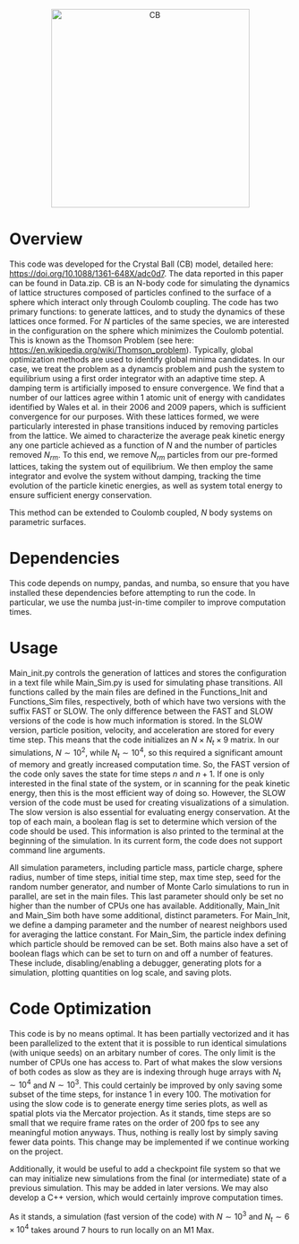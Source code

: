 <p align="center">
<img width="354" alt="CB" src="https://github.com/user-attachments/assets/e2791402-5a78-46c5-a51d-bc64cc0f728d">
</p>

# Overview
This code was developed for the Crystal Ball (CB) model, detailed here: https://doi.org/10.1088/1361-648X/adc0d7. The data reported in this paper can be found in Data.zip. CB is an N-body code for simulating the dynamics of lattice structures composed of particles confined to the surface of a sphere which interact only through Coulomb coupling. The code has two primary functions: to generate lattices, and to study the dynamics of these lattices once formed. For $N$ particles of the same species, we are interested in the configuration
on the sphere which minimizes the Coulomb potential. This is known as the Thomson Problem (see here: https://en.wikipedia.org/wiki/Thomson_problem). Typically, global optimization methods are used to identify global minima candidates. In our case, we treat the problem as a dynamcis problem and push
the system to equilibrium using a first order integrator with an adaptive time step. A damping term is artificially imposed to ensure convergence. We find that a number of our lattices agree within 1 atomic unit of energy with candidates
identified by Wales et al. in their 2006 and 2009 papers, which is sufficient convergence for our purposes. With these lattices formed, we were particularly interested in phase transitions induced by removing particles from the lattice.
We aimed to characterize the average peak kinetic energy any one particle achieved as a function of $N$ and the number of particles removed $N_{rm}$. To this end, we remove $N_{rm}$ particles from our pre-formed lattices,
taking the system out of equilibrium. We then employ the same integrator and evolve the system without damping, tracking the time evolution of the particle kinetic energies, as well as system total energy to ensure sufficient energy conservation.

This method can be extended to Coulomb coupled, $N$ body systems on parametric surfaces.

# Dependencies
This code depends on numpy, pandas, and numba, so ensure that you have installed these dependencies before attempting to run the code. In particular, we use the numba just-in-time compiler to improve computation times.

# Usage

Main_init.py controls the generation of lattices and stores the configuration in a text file while Main_Sim.py is used for simulating phase transitions. All functions called by the main files are defined in the Functions_Init and Functions_Sim files, respectively, both of which have two versions with the suffix FAST or SLOW. The only difference between the FAST and SLOW versions of the code is how much information is stored. In the SLOW version, particle position, velocity, and acceleration are stored for every time step. This means that the code initializes an $N\times N_{t}\times 9$ matrix. In our simulations, $N\sim 10^{2}$, while $N_{t}\sim 10^{4}$, so this required a significant amount of memory and greatly increased computation time. So, the FAST version of the code only saves the state for time steps $n$ and $n+1$. If one is only interested in the final state of the system, or in scanning for the peak kinetic energy, then this is the most efficient way of doing so. However, the SLOW version of the code must be used for creating visualizations of a simulation. The slow version is also essential for evaluating energy conservation. At the top of each main, a boolean flag is set to determine which version of the code should be used. This information is also printed to the terminal at the beginning of the simulation. In its current form, the code does not support command line arguments.

All simulation parameters, including particle mass, particle charge, sphere radius, number of time steps, initial time step, max time step, seed for the random number generator, and number of Monte Carlo simulations to run in parallel, are set in the main files. This last parameter should only be set no higher than the number of CPUs one has available. Additionally, Main_Init and Main_Sim both have some additional, distinct parameters. For Main_Init, we define a damping parameter and the number of nearest neighbors used for averaging the lattice constant. For Main_Sim, the particle index defining which particle should be removed can be set. Both mains also have a set of boolean flags which can be set to turn on and off a number of features. These include, disabling/enabling a debugger, generating plots for a simulation, plotting quantities on log scale, and saving plots.

# Code Optimization
This code is by no means optimal. It has been partially vectorized and it has been parallelized to the extent that it is possible to run identical simulations (with unique seeds) on an arbitary number of cores. The only limit is the number of
CPUs one has access to. Part of what makes the slow versions of both codes as slow as they are is indexing through huge arrays with $N_{t}\sim 10^{4}$ and $N\sim 10^{3}$. This could certainly be improved by only saving some subset of the time steps, for
instance 1 in every 100. The motivation for using the slow code is to generate energy time series plots, as well as spatial plots via the Mercator projection. As it stands,
time steps are so small that we require frame rates on the order of 200 fps to see any meaningful motion anyways. Thus, nothing is really lost by simply saving fewer data points. This change may be implemented if we continue working on the
project.

Additionally, it would be useful to add a checkpoint file system so that we can may initialize new simulations from the final (or intermediate) state of a previous simulation. This may be added in later versions. We may also
develop a C++ version, which would certainly improve computation times.

As it stands, a simulation (fast version of the code) with $N\sim 10^{3}$ and $N_{t}\sim 6\times 10^{4}$ takes around 7 hours to run locally on an M1 Max.
